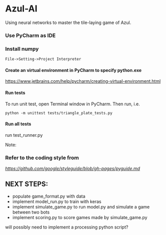 # Azul-AI
Using neural networks to master the tile-laying game of Azul.


 ### Use PyCharm as IDE
 
 ### Install numpy 
  ``` File->Setting->Project Interpreter ```
 #### Create an virtual environment in PyCharm to specify python.exe
 https://www.jetbrains.com/help/pycharm/creating-virtual-environment.html
 #### Run tests
 To run unit test, open Terminal window in PyCharm. Then run, i.e.
 
 ``` python -m unittest tests/triangle_plate_tests.py ```
 #### Run all tests
 run test_runner.py
 
 Note:
 ### Refer to the coding style from
 *https://github.com/google/styleguide/blob/gh-pages/pyguide.md*
 
 
 ## NEXT STEPS:
 - populate game_format.py with data
 - implement model_run.py to train with keras 
 - implement simulate_game.py to run model.py and simulate a game between two bots
 - implement scoring.py to score games made by simulate_game.py
 
 will possibly need to implement a processing python script?
 
